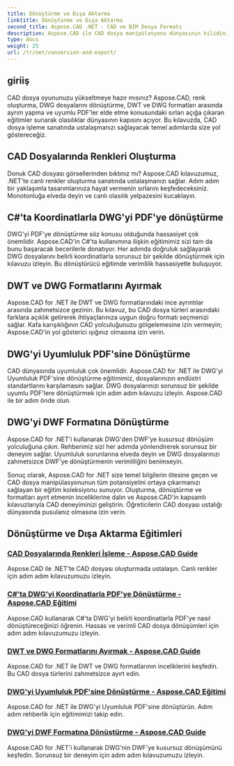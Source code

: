 ```yaml
---
title: Dönüştürme ve Dışa Aktarma
linktitle: Dönüştürme ve Dışa Aktarma
second_title: Aspose.CAD .NET - CAD ve BIM Dosya Formatı
description: Aspose.CAD ile CAD dosya manipülasyonu dünyasının kilidini açın! Canlı renkler oluşturmayı ve DWG dosyalarını dönüştürmeyi öğrenin. Kesin sonuçlar için DWT ve DWG formatlarına dalın.
type: docs
weight: 25
url: /tr/net/conversion-and-export/
---
```



## giriiş

CAD dosya oyununuzu yükseltmeye hazır mısınız? Aspose.CAD, renk oluşturma, DWG dosyalarını dönüştürme, DWT ve DWG formatları arasında ayrım yapma ve uyumlu PDF'ler elde etme konusundaki sırları açığa çıkaran eğitimler sunarak olasılıklar dünyasının kapısını açıyor. Bu kılavuzda, CAD dosya işleme sanatında ustalaşmanızı sağlayacak temel adımlarda size yol göstereceğiz.

## CAD Dosyalarında Renkleri Oluşturma

Donuk CAD dosyası görsellerinden bıktınız mı? Aspose.CAD kılavuzumuz, .NET'te canlı renkler oluşturma sanatında ustalaşmanızı sağlar. Adım adım bir yaklaşımla tasarımlarınıza hayat vermenin sırlarını keşfedeceksiniz. Monotonluğa elveda deyin ve canlı olasılık yelpazesini kucaklayın.

## C#'ta Koordinatlarla DWG'yi PDF'ye dönüştürme

DWG'yi PDF'ye dönüştürme söz konusu olduğunda hassasiyet çok önemlidir. Aspose.CAD'in C#'ta kullanımına ilişkin eğitimimiz sizi tam da bunu başaracak becerilerle donatıyor. Her adımda doğruluk sağlayarak DWG dosyalarını belirli koordinatlarla sorunsuz bir şekilde dönüştürmek için kılavuzu izleyin. Bu dönüştürücü eğitimde verimlilik hassasiyetle buluşuyor.

## DWT ve DWG Formatlarını Ayırmak

Aspose.CAD for .NET ile DWT ve DWG formatlarındaki ince ayrıntılar arasında zahmetsizce gezinin. Bu kılavuz, bu CAD dosya türleri arasındaki farklara açıklık getirerek ihtiyaçlarınıza uygun doğru formatı seçmenizi sağlar. Kafa karışıklığının CAD yolculuğunuzu gölgelemesine izin vermeyin; Aspose.CAD'in yol gösterici ışığınız olmasına izin verin.

## DWG'yi Uyumluluk PDF'sine Dönüştürme

CAD dünyasında uyumluluk çok önemlidir. Aspose.CAD for .NET ile DWG'yi Uyumluluk PDF'sine dönüştürme eğitimimiz, dosyalarınızın endüstri standartlarını karşılamasını sağlar. DWG dosyalarınızı sorunsuz bir şekilde uyumlu PDF'lere dönüştürmek için adım adım kılavuzu izleyin. Aspose.CAD ile bir adım önde olun.

## DWG'yi DWF Formatına Dönüştürme

Aspose.CAD for .NET'i kullanarak DWG'den DWF'ye kusursuz dönüşüm yolculuğuna çıkın. Rehberimiz sizi her adımda yönlendirerek sorunsuz bir deneyim sağlar. Uyumluluk sorunlarına elveda deyin ve DWG dosyalarınızı zahmetsizce DWF'ye dönüştürmenin verimliliğini benimseyin.

Sonuç olarak, Aspose.CAD for .NET size temel bilgilerin ötesine geçen ve CAD dosya manipülasyonunun tüm potansiyelini ortaya çıkarmanızı sağlayan bir eğitim koleksiyonu sunuyor. Oluşturma, dönüştürme ve formatları ayırt etmenin inceliklerine dalın ve Aspose.CAD'in kapsamlı kılavuzlarıyla CAD deneyiminizi geliştirin. Öğreticilerin CAD dosyası ustalığı dünyasında pusulanız olmasına izin verin.
## Dönüştürme ve Dışa Aktarma Eğitimleri
### [CAD Dosyalarında Renkleri İşleme - Aspose.CAD Guide](./rendering-colors-in-cad-files/)
Aspose.CAD ile .NET'te CAD dosyası oluşturmada ustalaşın. Canlı renkler için adım adım kılavuzumuzu izleyin.
### [C#'ta DWG'yi Koordinatlarla PDF'ye Dönüştürme - Aspose.CAD Eğitimi](./converting-dwg-to-pdf-with-coordinates/)
Aspose.CAD kullanarak C#'ta DWG'yi belirli koordinatlarla PDF'ye nasıl dönüştüreceğinizi öğrenin. Hassas ve verimli CAD dosya dönüşümleri için adım adım kılavuzumuzu izleyin.
### [DWT ve DWG Formatlarını Ayırmak - Aspose.CAD Guide](./distinguishing-between-dwt-and-dwg-formats/)
Aspose.CAD for .NET ile DWT ve DWG formatlarının inceliklerini keşfedin. Bu CAD dosya türlerini zahmetsizce ayırt edin.
### [DWG'yi Uyumluluk PDF'sine Dönüştürme - Aspose.CAD Eğitimi](./converting-dwg-to-compliance-pdf/)
Aspose.CAD for .NET ile DWG'yi Uyumluluk PDF'sine dönüştürün. Adım adım rehberlik için eğitimimizi takip edin.
### [DWG'yi DWF Formatına Dönüştürme - Aspose.CAD Guide](./converting-dwg-to-dwf/)
Aspose.CAD for .NET'i kullanarak DWG'nin DWF'ye kusursuz dönüşümünü keşfedin. Sorunsuz bir deneyim için adım adım kılavuzumuzu izleyin.
